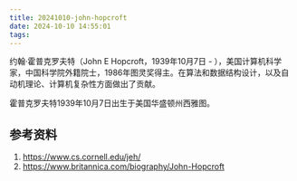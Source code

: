 ```yaml
---
title: 20241010-john-hopcroft
date: 2024-10-10 14:55:01
tags:
---
```


约翰·霍普克罗夫特（John E Hopcroft，1939年10月7日 - ），美国计算机科学家，中国科学院外籍院士，1986年图灵奖得主。在算法和数据结构设计，以及自动机理论、计算机复杂性方面做出了贡献。

霍普克罗夫特1939年10月7日出生于美国华盛顿州西雅图。

## 参考资料
1. https://www.cs.cornell.edu/jeh/
2. https://www.britannica.com/biography/John-Hopcroft